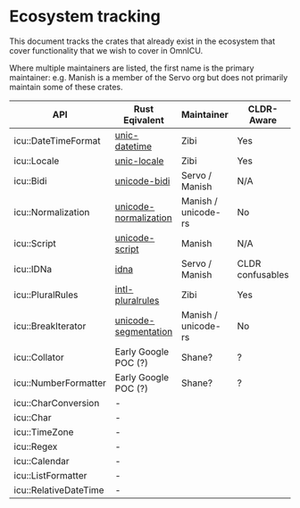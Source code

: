 
# Ecosystem tracking

This document tracks the crates that already exist in the ecosystem that cover functionality that we wish to cover in OmnICU.

Where multiple maintainers are listed, the first name is the primary maintainer: e.g. Manish is a member of the Servo org but does not primarily maintain some of these crates.

| **API**               | **Rust Eqivalent**                                             | **Maintainer**      | **CLDR-Aware**   | **Notes**                               |
| --------------------- | -------------------------------------------------------------- | ------------------- | ---------------- | --------------------------------------- |
| icu::DateTimeFormat   | [unic-datetime](https://github.com/zbraniecki/unic-datetime)   | Zibi                | Yes                |                                         |
| icu::Locale           | [unic-locale](https://github.com/zbraniecki/unic-locale)       | Zibi                | Yes                |                                         |
| icu::Bidi             | [unicode-bidi](http://docs.rs/unicode-bidi)                    | Servo / Manish      | N/A              |                                         |
| icu::Normalization    | [unicode-normalization](http://docs.rs/unicode-normalization/) | Manish / unicode-rs | No               |                                         |
| icu::Script           | [unicode-script](http://docs.rs/unicode-script/)               | Manish              | N/A              |                                         |
| icu::IDNa             | [idna](http://docs.rs/idna/)                                   | Servo / Manish      | CLDR confusables |                                         |
| icu::PluralRules      | [intl-pluralrules](https://github.com/zbraniecki/pluralrules)  | Zibi                | Yes              |                                         |
| icu::BreakIterator    | [unicode-segmentation](https://docs.rs/unicode-segmentation/)  | Manish / unicode-rs | No               | Does not support line segmentation      |
| icu::Collator         | Early Google POC (?)                                           | Shane?              | ?                |                                         |
| icu::NumberFormatter  | Early Google POC (?)                                           | Shane?              | ?                |                                         |
| icu::CharConversion   | -                                                              |                     |                  |                                         |
| icu::Char             | -                                                              |                     |                  |                                         |
| icu::TimeZone         | -                                                              |                     |                  |                                         |
| icu::Regex            | -                                                              |                     |                  |                                         |
| icu::Calendar         | -                                                              |                     |                  |                                         |
| icu::ListFormatter    | -                                                              |                     |                  |                                         |
| icu::RelativeDateTime | -                                                              |                     |                  |                                         |



